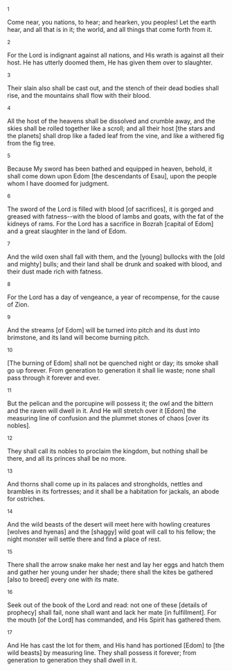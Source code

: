 <sup>1</sup> 

Come near, you nations, to hear; and hearken, you peoples! Let the earth hear, and all that is in it; the world, and all things that come forth from it. 

<sup>2</sup> 

For the Lord is indignant against all nations, and His wrath is against all their host. He has utterly doomed them, He has given them over to slaughter. 

<sup>3</sup> 

Their slain also shall be cast out, and the stench of their dead bodies shall rise, and the mountains shall flow with their blood. 

<sup>4</sup> 

All the host of the heavens shall be dissolved and crumble away, and the skies shall be rolled together like a scroll; and all their host [the stars and the planets] shall drop like a faded leaf from the vine, and like a withered fig from the fig tree. 

<sup>5</sup> 

Because My sword has been bathed and equipped in heaven, behold, it shall come down upon Edom [the descendants of Esau], upon the people whom I have doomed for judgment. 

<sup>6</sup> 

The sword of the Lord is filled with blood [of sacrifices], it is gorged and greased with fatness--with the blood of lambs and goats, with the fat of the kidneys of rams. For the Lord has a sacrifice in Bozrah [capital of Edom] and a great slaughter in the land of Edom. 

<sup>7</sup> 

And the wild oxen shall fall with them, and the [young] bullocks with the [old and mighty] bulls; and their land shall be drunk and soaked with blood, and their dust made rich with fatness. 

<sup>8</sup> 

For the Lord has a day of vengeance, a year of recompense, for the cause of Zion. 

<sup>9</sup> 

And the streams [of Edom] will be turned into pitch and its dust into brimstone, and its land will become burning pitch. 

<sup>10</sup> 

[The burning of Edom] shall not be quenched night or day; its smoke shall go up forever. From generation to generation it shall lie waste; none shall pass through it forever and ever. 

<sup>11</sup> 

But the pelican and the porcupine will possess it; the owl and the bittern and the raven will dwell in it. And He will stretch over it [Edom] the measuring line of confusion and the plummet stones of chaos [over its nobles]. 

<sup>12</sup> 

They shall call its nobles to proclaim the kingdom, but nothing shall be there, and all its princes shall be no more. 

<sup>13</sup> 

And thorns shall come up in its palaces and strongholds, nettles and brambles in its fortresses; and it shall be a habitation for jackals, an abode for ostriches. 

<sup>14</sup> 

And the wild beasts of the desert will meet here with howling creatures [wolves and hyenas] and the [shaggy] wild goat will call to his fellow; the night monster will settle there and find a place of rest. 

<sup>15</sup> 

There shall the arrow snake make her nest and lay her eggs and hatch them and gather her young under her shade; there shall the kites be gathered [also to breed] every one with its mate. 

<sup>16</sup> 

Seek out of the book of the Lord and read: not one of these [details of prophecy] shall fail, none shall want and lack her mate [in fulfillment]. For the mouth [of the Lord] has commanded, and His Spirit has gathered them. 

<sup>17</sup> 

And He has cast the lot for them, and His hand has portioned [Edom] to [the wild beasts] by measuring line. They shall possess it forever; from generation to generation they shall dwell in it.